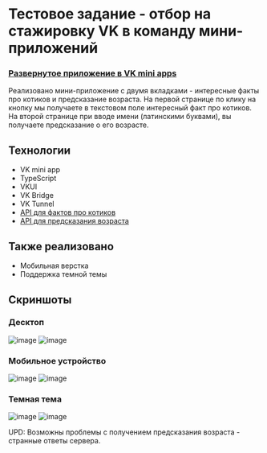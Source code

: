 # Тестовое задание - отбор на стажировку VK в команду мини-приложений

### [Развернутое приложение в VK mini apps](https://vk.com/app51875084#/)

Реализовано мини-приложение с двумя вкладками - интересные факты про котиков и предсказание возраста. На первой странице по клику на кнопку мы получаете в текстовом поле интересный факт про котиков. На второй странице при вводе имени (латинскими буквами), вы получаете предсказание о его возрасте. 

## Технологии
- VK mini app
- TypeScript
- VKUI
- VK Bridge
- VK Tunnel
- [API для фактов про котиков](https://catfact.ninja/) 
- [API для предсказания возраста](https://api.agify.io/) 

## Также реализовано
- Мобильная верстка
- Поддержка темной темы

## Скриншоты
### Десктоп
![image](https://github.com/iwishyoujoy/vk-mini-app/assets/92114723/09d2a6eb-b666-44cf-aa04-6281fd320a20)
![image](https://github.com/iwishyoujoy/vk-mini-app/assets/92114723/471d5170-9ef4-4813-a101-2bf950f3ecb5)
### Мобильное устройство
![image](https://github.com/iwishyoujoy/vk-mini-app/assets/92114723/befc6194-08d8-4e3d-9d70-604d23023f03)
![image](https://github.com/iwishyoujoy/vk-mini-app/assets/92114723/7e64cfee-8f5d-41a7-88f3-56852309d564)
### Темная тема
![image](https://github.com/iwishyoujoy/vk-mini-app/assets/92114723/6da7d9ea-fd07-4466-ac73-2fbb404f2793)
![image](https://github.com/iwishyoujoy/vk-mini-app/assets/92114723/083c6d4d-eaff-49fe-8808-307af65b32fd)

UPD: Возможны проблемы с получением предсказания возраста - странные ответы сервера.

